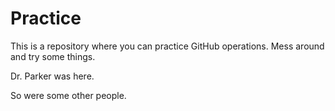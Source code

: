 # Practice

This is a repository where you can practice GitHub operations.  Mess around and try some things.


Dr. Parker was here.

So were some other people.